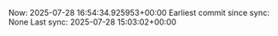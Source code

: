 Now: 2025-07-28 16:54:34.925953+00:00 Earliest commit since sync: None Last sync: 2025-07-28 15:03:02+00:00
